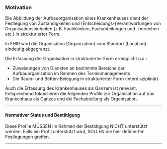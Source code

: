 ### Motivation

Die Abbildung der Aufbauorganisation eines Krankenhauses dient der Festlegung von Zuständigkeiten und (Entscheidungs-)Verantwortungen von Organisationseinheiten (z.B. Fachkliniken, Fachabteilungen und -bereichen etc.) in strukturierter Form. 

In FHIR wird die Organisation (Organization) vom Standort (Location) eindeutig abgegrenzt.

Die Erfassung der Organisation in strukturierter Form ermöglicht u.a.:
- Zuweisungen von Diensten an bestimmte Bereiche der Aufbauorganisation im Rahmen des Terminmanagements
- Die Raum- und Betten-Belegung in strukturierter Form (interdisziplinär)

Auch die Erfassung des Krankenhauses als Ganzem ist relevant.
Entsprechend fokussieren die folgenden Profile zur Organisation auf das Krankenhaus als Ganzes und die Fachabteilung als Organisation.

---

#### Normativer Status und Bestätigung

Diese Profile MÜSSEN im Rahmen der Bestätigung NICHT unterstützt werden. Falls ein Profil unterstützt wird, SOLLEN die hier definierten Festlegungen greifen.

---